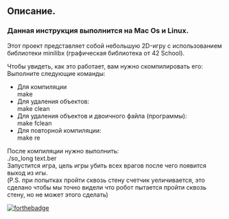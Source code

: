 ## Описание.

### Данная инструкция выполнится на Mac Os и Linux.
Этот проект представляет собой небольшую 2D-игру с использованием библиотеки minilibx (графическая библиотека от 42 School).    
   
Чтобы увидеть, как это работает, вам нужно скомпилировать его:   
Выполните следующие команды:   
* Для компиляции   
make   
* Для удаления объектов:   
make clean   
* Для удаления объектов и двоичного файла (программы):   
make fclean   
* Для повторной компиляции:   
make re   
   
После компиляции нужно выполнить:    
./so_long text.ber    
Запустится игра, цель игры убить всех врагов после чего появится выход из игы.    
(P.S. при попытках пройти сквозь стену счетчик уеличивается, это сделано чтобы мы точно видели что робот пытается пройти сквозь стену, но не может этого сделать)   

[![forthebadge](https://forthebadge.com/images/badges/made-with-c.svg)](https://forthebadge.com)